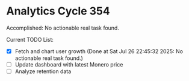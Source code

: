 # Analytics Cycle 354

Accomplished: No actionable real task found.

Current TODO List:

- [x] Fetch and chart user growth  (Done at Sat Jul 26 22:45:32 2025: No actionable real task found.)
- [ ] Update dashboard with latest Monero price
- [ ] Analyze retention data